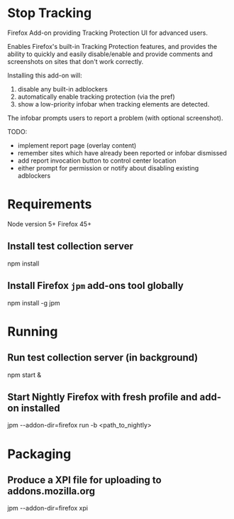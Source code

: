 # Stop Tracking
Firefox Add-on providing Tracking Protection UI for advanced users.

Enables Firefox's built-in Tracking Protection features, and provides
the ability to quickly and easily disable/enable and provide comments
and screenshots on sites that don't work correctly.

Installing this add-on will:

 1. disable any built-in adblockers
 2. automatically enable tracking protection (via the pref)
 3. show a low-priority infobar when tracking elements are detected.

The infobar prompts users to report a problem (with optional screenshot).

TODO:
 * implement report page (overlay content)
 * remember sites which have already been reported or infobar dismissed
 * add report invocation button to control center location
 * either prompt for permission or notify about disabling existing adblockers

# Requirements

  Node version 5+
  Firefox 45+

## Install test collection server
  npm install

## Install Firefox `jpm` add-ons tool globally
  npm install -g jpm

# Running

## Run test collection server (in background)
  npm start &

## Start Nightly Firefox with fresh profile and add-on installed
  jpm --addon-dir=firefox run -b <path_to_nightly>

# Packaging

## Produce a XPI file for uploading to addons.mozilla.org
  jpm --addon-dir=firefox xpi
